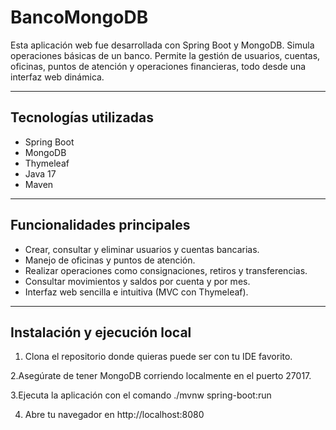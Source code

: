 # BancoMongoDB

Esta aplicación web fue desarrollada con Spring Boot y MongoDB. Simula operaciones básicas de un banco. Permite la gestión de usuarios, cuentas, oficinas, puntos de atención y operaciones financieras, todo desde una interfaz web dinámica.

---

## Tecnologías utilizadas

- Spring Boot
- MongoDB
- Thymeleaf
- Java 17
- Maven

---

## Funcionalidades principales

- Crear, consultar y eliminar usuarios y cuentas bancarias.
- Manejo de oficinas y puntos de atención.
- Realizar operaciones como consignaciones, retiros y transferencias.
- Consultar movimientos y saldos por cuenta y por mes.
- Interfaz web sencilla e intuitiva (MVC con Thymeleaf).

---

## Instalación y ejecución local

1. Clona el repositorio donde quieras puede ser con tu IDE favorito.

2.Asegúrate de tener MongoDB corriendo localmente en el puerto 27017.

3.Ejecuta la aplicación con el comando ./mvnw spring-boot:run

4. Abre tu navegador en http://localhost:8080
